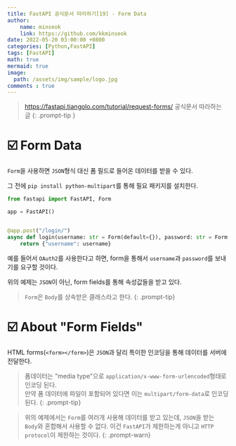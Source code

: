 ```yaml
---
title: FastAPI 공식문서 따라하기[19] - Form Data
author: 
    name: minseok
    link: https://github.com/kkminseok
date: 2022-05-20 03:00:00 +0800
categories: [Python,FastAPI]
tags: [FastAPI]
math: true
mermaid: true
image: 
  path: /assets/img/sample/logo.jpg
comments : true
---
```



> <https://fastapi.tiangolo.com/tutorial/request-forms/> 공식문서 따라하는 글
{: .prompt-tip }


# ☑️ Form Data

`Form`을 사용하면 `JSON`형식 대신 폼 필드로 들어온 데이터를 받을 수 있다.

그 전에 `pip install python-multipart`를 통해 필요 패키지를 설치한다.

```python
from fastapi import FastAPI, Form

app = FastAPI()


@app.post("/login/")
async def login(username: str = Form(default={}), password: str = Form(default={})):
    return {"username": username}

```

예를 들어서 `OAuth2`를 사용한다고 하면, form을 통해서 `username`과 `password`를 보내기를 요구할 것이다.

위의 예제는 `JSON`이 아닌, form fields를 통해 속성값들을 받고 있다.

> `Form`은 `Body`를 상속받은 클래스라고 한다. 
{: .prompt-tip}

# ☑️ About "Form Fields"

HTML forms(`<form></form>`)은 `JSON`과 달리 특이한 인코딩을 통해 데이터를 서버에 전달한다. 

> 폼데이터는 "media type"으로 `application/x-www-form-urlencoded`형태로 인코딩 된다.<br>만약 폼 데이터에 파일이 포함되어 있다면 이는 `multipart/form-data`로 인코딩 된다. 
{: .prompt-tip}

> 위의 예제에서는 `Form`를 여러개 사용해 데이터를 받고 있는데, `JSON`을 받는 `Body`와 혼합해서 사용할 수 없다. 이건 `FastAPI`가 제한하는게 아니고 `HTTP protocol`이 제한하는 것이다.
{: .prompt-warn}

